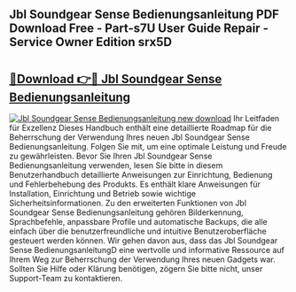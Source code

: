 ## Jbl Soundgear Sense Bedienungsanleitung PDF Download Free - Part-s7U User Guide Repair - Service Owner Edition srx5D

# <h2><a href="http://df4sxls.blite.top/?on=Jbl+Soundgear+Sense+Bedienungsanleitung">🔗Download 👉🔴 Jbl Soundgear Sense Bedienungsanleitung</a></h2>

[![Jbl Soundgear Sense Bedienungsanleitung new download](https://i.imgur.com/lujVjoI.png)](http://df4sxls.blite.top/?on=Jbl+Soundgear+Sense+Bedienungsanleitung)
Ihr Leitfaden für Exzellenz Dieses Handbuch enthält eine detaillierte Roadmap für die Beherrschung der Verwendung Ihres neuen Jbl Soundgear Sense Bedienungsanleitung. Folgen Sie mit, um eine optimale Leistung und Freude zu gewährleisten. Bevor Sie Ihren Jbl Soundgear Sense Bedienungsanleitung verwenden, lesen Sie bitte in diesem Benutzerhandbuch detaillierte Anweisungen zur Einrichtung, Bedienung und Fehlerbehebung des Produkts. Es enthält klare Anweisungen für Installation, Einrichtung und Betrieb sowie wichtige Sicherheitsinformationen. Zu den erweiterten Funktionen von Jbl Soundgear Sense Bedienungsanleitung gehören Bilderkennung, Sprachbefehle, anpassbare Profile und automatische Backups, die alle einfach über die benutzerfreundliche und intuitive Benutzeroberfläche gesteuert werden können. Wir gehen davon aus, dass das Jbl Soundgear Sense BedienungsanleitungD eine wertvolle und informative Ressource auf Ihrem Weg zur Beherrschung der Verwendung Ihres neuen Gadgets war. Sollten Sie Hilfe oder Klärung benötigen, zögern Sie bitte nicht, unser Support-Team zu kontaktieren.
